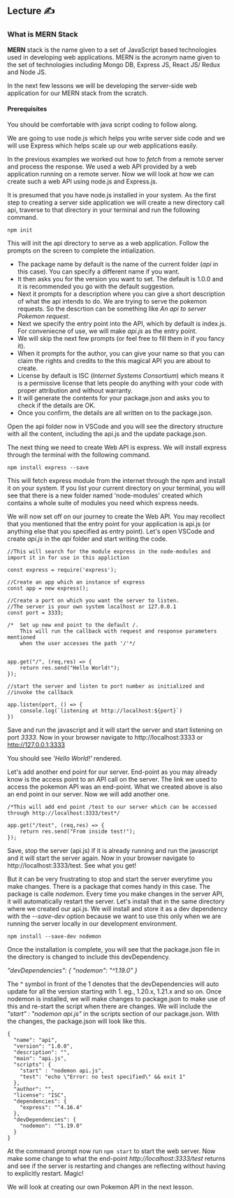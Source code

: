 ## Lecture ✍️

### What is MERN Stack
**MERN** stack is the name given to a set of JavaScript based technologies used in developing web applications. MERN is the acronym name given to the set of technologies including Mongo DB, Express JS, React JS/ Redux and Node JS. 

In the next few lessons we will be developing the server-side web application for our MERN stack from the scratch.

#### Prerequisites
You should be comfortable with java script coding to follow along. 


We are going to use node.js which helps you write server side code and we will use Express which helps scale up our web applications easily.

In the previous examples we worked out how to *fetch* from a remote server and process the response. We used a web API provided by a web application running on a remote server. Now we will look at how we can create such a web API using node.js and Express.js.

It is presumed that you have node.js installed in your system. As the first step to creating a server side application we will create a new directory call api, traverse to that directory in your terminal and run the following command. 

`npm init`

This will init the api directory to serve as a web application. Follow the 
prompts on the screen to complete the intialization. 
* The package name by default is the name of the current folder (*api* in this case). You can specify a different name if you want. 
* It then asks you for the version you want to set. The default is 1.0.0 and it is recommended you go with the default suggestion. 
* Next it prompts for a description where you can give a short description of what the api intends to do. We are trying to serve the pokemon requests. So the descrtion can be something like *An api to server Pokemon request*. 
* Next we specify the entry point into the API, which by default is index.js. For conveniecne of use, we will make *api.js* as the entry point. 
* We will skip the next few prompts (or feel free to fill them in if you fancy it). 
* When it prompts for the author, you can give your name so that you can claim the rights and credits to the this magical API you are about to create.
* License by default is ISC (*Internet Systems Consortium*) which means it is a permissive license that lets people do anything with your code with proper attribution and without warranty.
* It will generate the contents for your package.json and asks you to check if the details are OK.
* Once you confirm, the details are all written on to the package.json. 

Open the api folder now in VSCode and you will see the directory structure with all the content, including the api.js and the update package.json. 

The next thing we need to create Web API is express. We will install express through the terminal with the following command. 

`npm install express --save`

This will fetch express module from the internet through the npm and install it on your system. If you list your current directory on your terminal, you will see that there is a new folder named 'node-modules' created which contains a whole suite of modules you need which express needs. 

We will now set off on our journey to create the Web API. You may recollect that you mentioned that the entry point for your application is api.js (or anything else that you specified as entry point). Let's open VSCode and create *api.js* in the *api* folder and start writing the code.

```
//This will search for the module express in the node-modules and import it in for use in this appliction

const express = require('express');

//Create an app which an instance of express
const app = new express();

//Create a port on which you want the server to listen. 
//The server is your own system localhost or 127.0.0.1
const port = 3333;

/*  Set up new end point to the default /. 
    This will run the callback with request and response parameters mentioned 
    when the user accesses the path '/'*/


app.get("/", (req,res) => {
    return res.send("Hello World!");
});

//start the server and listen to port number as initialized and 
//invoke the callback

app.listen(port, () => {
    console.log(`listening at http://localhost:${port}`)
})
```

Save and run the javascript and it will start the server and start listening on port *3333*. Now in your browser navigate to http://localhost:3333 or http://127.0.0.1:3333 

You should see *'Hello World!'* rendered. 

Let's add another end point for our server. End-point as you may already know is the access point to an API call on the server. The link we used to access the pokemon API was an end-point. What we created above is also an end point in our server. Now we will add another one.

```
/*This will add end point /test to our server which can be accessed through http://localhost:3333/test*/

app.get("/test", (req,res) => {
    return res.send("From inside test!");
});

```
Save, stop the server (api.js) if it is already running and run the javascript and it will start the server again. Now in your browser navigate to http://localhost:3333/test. See what you get!

But it can be very frustrating to stop and start the server everytime you make changes. There is a package that comes handy in this case. The package is calle *nodemon*. Every time you make changes in the server API, it will automatically restart the server. Let's install that in the same directory where we created our api.js. We will install and store it as a dev dependency with the *--save-dev* option because we want to use this only when we are running the server locally in our development environment. 

`npm install --save-dev nodemon`

Once the installation is complete, you will see that the package.json file in the directory is changed to include this devDependency. 

*"devDependencies": {*
    *"nodemon": "^1.19.0"*
*}*

The ^ symbol in front of the 1 denotes that the devDependencies will auto update for all the version starting with 1. eg., 1.20.x, 1.21.x and so on.
Once nodemon is installed, we will make changes to package.json to make use of this and re-start the script when there are changes. We will include the *"start" : "nodemon api.js"* in the scripts section of our package.json. With the changes, the package.json will look like this. 

```
{
  "name": "api",
  "version": "1.0.0",
  "description": "",
  "main": "api.js",
  "scripts": {
    "start" : "nodemon api.js",
    "test": "echo \"Error: no test specified\" && exit 1"
  },
  "author": "",
  "license": "ISC",
  "dependencies": {
    "express": "^4.16.4"
  },
  "devDependencies": {
    "nodemon": "^1.19.0"
  }
}
```

At the command prompt now run `npm start` to start the web server. 
Now make some change to what the end-point *http://localhost:3333/test* returns and see if the server is restarting and changes are reflecting without having to explicitly restart. Magic!

We will look at creating our own Pokemon API in the next lesson.
